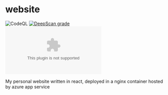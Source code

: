 # website

![CodeQL](https://github.com/evanextreme/website/workflows/CodeQL/badge.svg) [![DeepScan grade](https://deepscan.io/api/teams/7700/projects/9757/branches/129918/badge/grade.svg)](https://deepscan.io/dashboard#view=project&tid=7700&pid=9757&bid=129918) ![Mozilla HTTP Observatory Grade](https://img.shields.io/mozilla-observatory/grade-score/ehirsh.com?publish)

My personal website written in react, deployed in a nginx container hosted by azure app service
